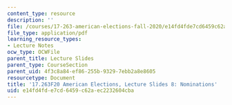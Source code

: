 ```yaml
---
content_type: resource
description: ''
file: /courses/17-263-american-elections-fall-2020/e14fd4fde7cd6459c62aec2232604cba_MIT17_263F20_Lec8.pdf
file_type: application/pdf
learning_resource_types:
- Lecture Notes
ocw_type: OCWFile
parent_title: Lecture Slides
parent_type: CourseSection
parent_uid: 4f3c8a84-ef86-255b-9329-7ebb2a8e8605
resourcetype: Document
title: '17.263F20 American Elections, Lecture Slides 8: Nominations'
uid: e14fd4fd-e7cd-6459-c62a-ec2232604cba
---
```

